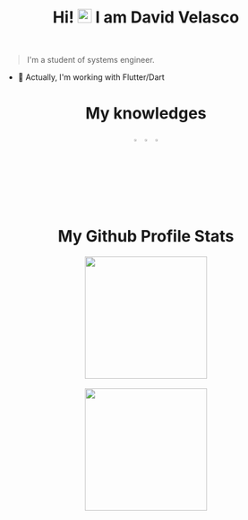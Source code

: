 <h1 align="center">
  Hi! <img src="https://user-images.githubusercontent.com/57642291/115981321-b7a44c80-a58a-11eb-8109-79aa8bcf0698.gif" width="25px"> I am David Velasco
</h1>
<br>

>I'm a student of systems engineer.

- 🔭 Actually, I'm working with Flutter/Dart

<h1 align="center">
  My knowledges
</h1>


<div align="center">
  <code><img src="https://cdn.jsdelivr.net/gh/devicons/devicon/icons/java/java-original.svg" width=3%/></code>
  <code><img src="https://cdn.jsdelivr.net/gh/devicons/devicon/icons/dart/dart-original.svg" width=3%/></code>
  <code><img src="https://cdn.jsdelivr.net/gh/devicons/devicon/icons/flutter/flutter-original.svg" width=3%/></code>
</div>


<div align="center">
  
  <h1> 
  My Github Profile Stats
  </h1>

  <a href="https://github.com/DavidVM12">
    <img align="center" height="218" src="http://github-profile-summary-cards.vercel.app/api/cards/profile-details?username=DavidVM12&theme=nord_dark">
  </a><br><br>

  <a href="https://github.com/DavidVM12">
    <img align="center" height="218" src="http://github-profile-summary-cards.vercel.app/api/cards/stats?username=DavidVM12&theme=nord_dark">
  </a>
  
</div>
